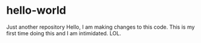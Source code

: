 # hello-world
Just another repository
Hello, I am making changes to this code.
This is my first time doing this and I am intimidated.
LOL.
